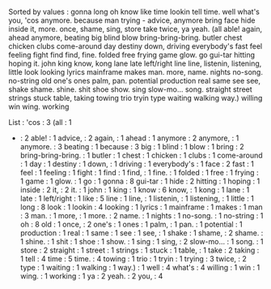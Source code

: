Sorted by values :
gonna long oh know like time lookin tell time. well what's you, 'cos anymore. because man trying - advice, anymore bring face hide inside it, more. once, shame, sing, store take twice, ya yeah. (all able! again, ahead anymore, beating big blind blow bring-bring-bring. butler chest chicken clubs come-around day destiny down, driving everybody's fast feel feeling fight find find, fine. folded free frying game glow. go gui-tar hitting hoping it. john king know, kong lane late left/right line line, listenin, listening, little look looking lyrics mainframe makes man. more, name. nights no-song. no-string old one's ones palm, pan. potential production real same see see, shake shame. shine. shit shoe show. sing slow-mo... song. straight street strings stuck table, taking towing trio tryin type waiting walking way.) willing win wing. working 

List :
'cos : 3
(all : 1
- : 2
able! : 1
advice, : 2
again, : 1
ahead : 1
anymore : 2
anymore, : 1
anymore. : 3
beating : 1
because : 3
big : 1
blind : 1
blow : 1
bring : 2
bring-bring-bring. : 1
butler : 1
chest : 1
chicken : 1
clubs : 1
come-around : 1
day : 1
destiny : 1
down, : 1
driving : 1
everybody's : 1
face : 2
fast : 1
feel : 1
feeling : 1
fight : 1
find : 1
find, : 1
fine. : 1
folded : 1
free : 1
frying : 1
game : 1
glow. : 1
go : 1
gonna : 8
gui-tar : 1
hide : 2
hitting : 1
hoping : 1
inside : 2
it, : 2
it. : 1
john : 1
king : 1
know : 6
know, : 1
kong : 1
lane : 1
late : 1
left/right : 1
like : 5
line : 1
line, : 1
listenin, : 1
listening, : 1
little : 1
long : 8
look : 1
lookin : 4
looking : 1
lyrics : 1
mainframe : 1
makes : 1
man : 3
man. : 1
more, : 1
more. : 2
name. : 1
nights : 1
no-song. : 1
no-string : 1
oh : 8
old : 1
once, : 2
one's : 1
ones : 1
palm, : 1
pan. : 1
potential : 1
production : 1
real : 1
same : 1
see : 1
see, : 1
shake : 1
shame, : 2
shame. : 1
shine. : 1
shit : 1
shoe : 1
show. : 1
sing : 1
sing, : 2
slow-mo... : 1
song. : 1
store : 2
straight : 1
street : 1
strings : 1
stuck : 1
table, : 1
take : 2
taking : 1
tell : 4
time : 5
time. : 4
towing : 1
trio : 1
tryin : 1
trying : 3
twice, : 2
type : 1
waiting : 1
walking : 1
way.) : 1
well : 4
what's : 4
willing : 1
win : 1
wing. : 1
working : 1
ya : 2
yeah. : 2
you, : 4
